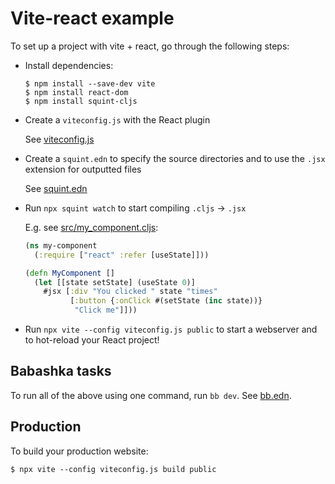 # Vite-react example

To set up a project with vite + react, go through the following steps:

- Install dependencies:

  ```
  $ npm install --save-dev vite
  $ npm install react-dom
  $ npm install squint-cljs
  ```

- Create a `viteconfig.js` with the React plugin

  See [viteconfig.js](viteconfig.js)

- Create a `squint.edn` to specify the source directories and to use the `.jsx`
  extension for outputted files

  See [squint.edn](squint.edn)

- Run `npx squint watch` to start compiling `.cljs` -> `.jsx`

  E.g. see [src/my_component.cljs]([src/my_component.cljs]):

  ``` clojure
  (ns my-component
    (:require ["react" :refer [useState]]))

  (defn MyComponent []
    (let [[state setState] (useState 0)]
      #jsx [:div "You clicked " state "times"
            [:button {:onClick #(setState (inc state))}
             "Click me"]]))
  ```

- Run `npx vite --config viteconfig.js public` to start a webserver and to hot-reload your React project!

## Babashka tasks

To run all of the above using one command, run `bb dev`. See [bb.edn](bb.edn).

## Production

To build your production website:

```
$ npx vite --config viteconfig.js build public
```
